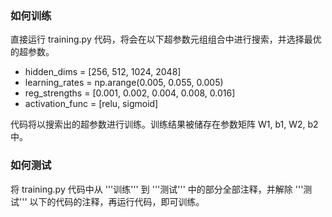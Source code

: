### 如何训练

直接运行 training.py 代码，将会在以下超参数元组组合中进行搜索，并选择最优的超参数。

* hidden_dims = [256, 512, 1024, 2048]
* learning_rates = np.arange(0.005, 0.055, 0.005)
* reg_strengths = [0.001, 0.002, 0.004, 0.008, 0.016]
* activation_func = [relu, sigmoid]

代码将以搜索出的超参数进行训练。训练结果被储存在参数矩阵 W1, b1, W2, b2 中。

### 如何测试

将 training.py 代码中从 '''训练''' 到 '''测试''' 中的部分全部注释，并解除 '''测试''' 以下的代码的注释，再运行代码，即可训练。
